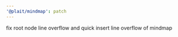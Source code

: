 ```yaml
---
'@plait/mindmap': patch
---
```


fix root node line overflow and quick insert line overflow of mindmap
